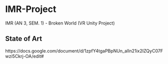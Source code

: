 # IMR-Project
IMR (AN 3, SEM. 1) - Broken World (VR Unity Project)

<h2>State of Art</h2>
https://docs.google.com/document/d/1zpfY4tgaPBpNUn_alIn21ix2IZQyC07Fwzi5Ckrj-OA/edit#
